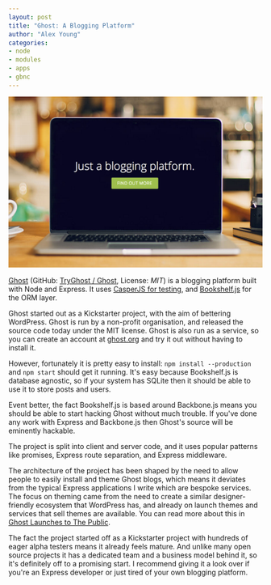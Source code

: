 ```yaml
---
layout: post
title: "Ghost: A Blogging Platform"
author: "Alex Young"
categories: 
- node
- modules
- apps
- gbnc
---
```


![Ghost](/images/posts/ghostblog.png)

[Ghost](http://ghost.org/) (GitHub: [TryGhost / Ghost](https://github.com/TryGhost/Ghost), License: _MIT_) is a blogging platform built with Node and Express.  It uses [CasperJS for testing](http://casperjs.org/), and [Bookshelf.js](http://bookshelfjs.org/) for the ORM layer.

Ghost started out as a Kickstarter project, with the aim of bettering WordPress.  Ghost is run by a non-profit organisation, and released the source code today under the MIT license.  Ghost is also run as a service, so you can create an account at [ghost.org](http://ghost.org/) and try it out without having to install it.

However, fortunately it is pretty easy to install: `npm install --production` and `npm start` should get it running.  It's easy because Bookshelf.js is database agnostic, so if your system has SQLite then it should be able to use it to store posts and users.

Event better, the fact Bookshelf.js is based around Backbone.js means you should be able to start hacking Ghost without much trouble.  If you've done any work with Express and Backbone.js then Ghost's source will be eminently hackable.

The project is split into client and server code, and it uses popular patterns like promises, Express route separation, and Express middleware.

The architecture of the project has been shaped by the need to allow people to easily install and theme Ghost blogs, which means it deviates from the typical Express applications I write which are bespoke services.  The focus on theming came from the need to create a similar designer-friendly ecosystem that WordPress has, and already on launch themes and services that sell themes are available.  You can read more about this in [Ghost Launches to The Public](http://blog.ghost.org/public-launch/).

The fact the project started off as a Kickstarter project with hundreds of eager alpha testers means it already feels mature.  And unlike many open source projects it has a dedicated team and a business model behind it, so it's definitely off to a promising start.  I recommend giving it a look over if you're an Express developer or just tired of your own blogging platform.
